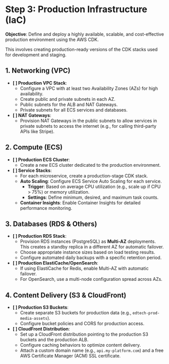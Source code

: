# Step 3: Production Infrastructure (IaC)

**Objective**: Define and deploy a highly available, scalable, and cost-effective production environment using the AWS CDK.

This involves creating production-ready versions of the CDK stacks used for development and staging.

## 1. Networking (VPC)

-   **[ ] Production VPC Stack**:
    -   Configure a VPC with at least two Availability Zones (AZs) for high availability.
    -   Create public and private subnets in each AZ.
    -   Public subnets for the ALB and NAT Gateways.
    -   Private subnets for all ECS services and databases.
-   **[ ] NAT Gateways**:
    -   Provision NAT Gateways in the public subnets to allow services in private subnets to access the internet (e.g., for calling third-party APIs like Stripe).

## 2. Compute (ECS)

-   **[ ] Production ECS Cluster**:
    -   Create a new ECS cluster dedicated to the production environment.
-   **[ ] Service Stacks**:
    -   For each microservice, create a production-stage CDK stack.
    -   **Auto Scaling**: Configure ECS Service Auto Scaling for each service.
        -   **Trigger**: Based on average CPU utilization (e.g., scale up if CPU > 75%) or memory utilization.
        -   **Settings**: Define minimum, desired, and maximum task counts.
    -   **Container Insights**: Enable Container Insights for detailed performance monitoring.

## 3. Databases (RDS & Others)

-   **[ ] Production RDS Stack**:
    -   Provision RDS instances (PostgreSQL) as **Multi-AZ** deployments. This creates a standby replica in a different AZ for automatic failover.
    -   Choose appropriate instance sizes based on load testing results.
    -   Configure automated daily backups with a specific retention period.
-   **[ ] Production ElastiCache/OpenSearch**:
    -   If using ElastiCache for Redis, enable Multi-AZ with automatic failover.
    -   For OpenSearch, use a multi-node configuration spread across AZs.

## 4. Content Delivery (S3 & CloudFront)

-   **[ ] Production S3 Buckets**:
    -   Create separate S3 buckets for production data (e.g., `edtech-prod-media-assets`).
    -   Configure bucket policies and CORS for production access.
-   **[ ] CloudFront Distribution**:
    -   Set up a CloudFront distribution pointing to the production S3 buckets and the production ALB.
    -   Configure caching behaviors to optimize content delivery.
    -   Attach a custom domain name (e.g., `api.my-platform.com`) and a free AWS Certificate Manager (ACM) SSL certificate.
